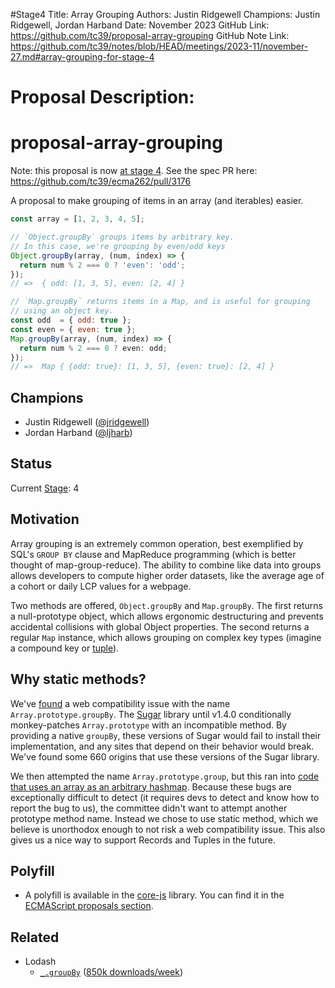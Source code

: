 #Stage4
Title: Array Grouping
Authors: Justin Ridgewell
Champions: Justin Ridgewell, Jordan Harband
Date: November 2023
GitHub Link: https://github.com/tc39/proposal-array-grouping
GitHub Note Link: https://github.com/tc39/notes/blob/HEAD/meetings/2023-11/november-27.md#array-grouping-for-stage-4

# Proposal Description:
# proposal-array-grouping

Note: this proposal is now [at stage 4](https://github.com/tc39/proposals/commit/e11ea25d41c8ab28b6632b5d355359dcb528ee6f). See the spec PR here: https://github.com/tc39/ecma262/pull/3176

A proposal to make grouping of items in an array (and iterables) easier.

```js
const array = [1, 2, 3, 4, 5];

// `Object.groupBy` groups items by arbitrary key.
// In this case, we're grouping by even/odd keys
Object.groupBy(array, (num, index) => {
  return num % 2 === 0 ? 'even': 'odd';
});
// =>  { odd: [1, 3, 5], even: [2, 4] }

// `Map.groupBy` returns items in a Map, and is useful for grouping
// using an object key.
const odd  = { odd: true };
const even = { even: true };
Map.groupBy(array, (num, index) => {
  return num % 2 === 0 ? even: odd;
});
// =>  Map { {odd: true}: [1, 3, 5], {even: true}: [2, 4] }
```

## Champions

- Justin Ridgewell ([@jridgewell](https://github.com/jridgewell))
- Jordan Harband ([@ljharb](https://github.com/ljharb))

## Status

Current [Stage](https://tc39.es/process-document/): 4

## Motivation

Array grouping is an extremely common operation, best exemplified by
SQL's `GROUP BY` clause and MapReduce programming (which is better
thought of map-group-reduce). The ability to combine like data into
groups allows developers to compute higher order datasets, like the
average age of a cohort or daily LCP values for a webpage.

Two methods are offered, `Object.groupBy` and `Map.groupBy`. The first
returns a null-prototype object, which allows ergonomic destructuring
and prevents accidental collisions with global Object properties. The
second returns a regular `Map` instance, which allows grouping on
complex key types (imagine a compound key or [tuple]).

## Why static methods?

We've [found][sugar-bug] a web compatibility issue with the name
`Array.prototype.groupBy`. The [Sugar][sugar] library until v1.4.0
conditionally monkey-patches `Array.prototype` with an incompatible
method. By providing a native `groupBy`, these versions of Sugar would
fail to install their implementation, and any sites that depend on their
behavior would break. We've found some 660 origins that use these
versions of the Sugar library.

We then attempted the name `Array.prototype.group`, but this ran into
[code that uses an array as an arbitrary hashmap][arraymap-bug]. Because
these bugs are exceptionally difficult to detect (it requires devs to
detect and know how to report the bug to us), the committee didn't want
to attempt another prototype method name. Instead we chose to use static
method, which we believe is unorthodox enough to not risk a web
compatibility issue. This also gives us a nice way to support Records
and Tuples in the future.

## Polyfill

- A polyfill is available in the [core-js] library. You can find it in
  the [ECMAScript proposals section][core-js-section].

## Related

- Lodash
  - [`_.groupBy`][lodash] ([850k downloads/week][lodash-npm])

[tuple]: https://github.com/tc39/proposal-record-tuple
[core-js]: https://github.com/zloirock/core-js
[core-js-section]: https://github.com/zloirock/core-js#array-grouping
[lodash]: https://lodash.com/docs/4.17.15#groupBy
[lodash-npm]: https://www.npmjs.com/package/lodash.groupby
[sugar]: https://sugarjs.com/
[sugar-bug]: https://github.com/tc39/proposal-array-grouping/issues/37
[arraymap-bug]: https://github.com/tc39/proposal-array-grouping/issues/44
